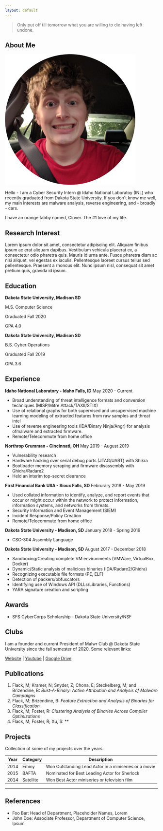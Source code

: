 ```yaml
---
layout: default
---
```


> Only put off till tomorrow what you are willing to die having left undone.

## About Me

<img class="profile-picture" src="profile.png">

Hello - I am a Cyber Security Intern @ Idaho National Laboratoy (INL) who recently graduated from Dakota State University. If you don't know me well, my main interests are malware analysis, reverse engineering, and - broadly - cars.

I have an orange tabby named, Clover. The #1 love of my life.

## Research Interest

Lorem ipsum dolor sit amet, consectetur adipiscing elit. Aliquam finibus ipsum ac erat aliquam dapibus. Vestibulum vehicula placerat ex, a consectetur odio pharetra quis. Mauris id urna ante. Fusce pharetra diam ac nisi aliquet, vel egestas ex iaculis. Pellentesque laoreet cursus tellus sed pellentesque. Praesent a rhoncus elit. Nunc ipsum nisl, consequat sit amet pretium quis, gravida id ipsum.

## Education

**Dakota State University, Madison SD**

M.S. Computer Science

Graduated Fall 2020

GPA 4.0

**Dakota State University, Madison SD**

B.S. Cyber Operations

Graduated Fall 2019

GPA 3.6

## Experience

**Idaho National Laboratory - Idaho Falls, ID**
May 2020 - Current
* Broad understanding of threat intelligence formats and conversion techniques (MISP/Mitre Attack/TAXII/STIX)
* Use of relational graphs for both supervised and unsupervised machine learning modeling of extracted features from raw samples and threat intel
* Use of reverse engineering tools (IDA/Binary Ninja/Angr) for analysis ofmalware and extracted firmware.
* Remote/Telecommute from home office

**Northrop Grumman - Cincinnati, OH**
May 2019 - August 2019
* Vulnerability research
* Hardware hacking over serial debug ports (JTAG/UART) with Shikra
* Bootloader memory scraping and firmware disassembly with Ghidra/Radare2
* Held an interim top-secret clearance

**First Financial Bank USA - Sioux Falls, SD**
Februrary 2018 - May 2019
* Used collated information to identify, analyze, and report events that occur or might occur within the network to protect information, information systems, and networks from threats.
* Security Information and Event Management (SIEM)
* Incident Response/Policy Creation
* Remote/Telecommute from home office

**Dakota State University - Madison, SD**
January 2018 - Spring 2019
* CSC-304 Assembly Language

**Dakota State University - Madison, SD**
August 2017 - December 2018
* Sandboxing/Creating complete VM environments (VMWare, VirtualBox, Docker)
* Dynamic/Static analysis of malicious binaries (IDA/Radare2/Ghidra)
* Recognizing executable file formats (PE, ELF)
* Detection of packers/obfuscators
* Identifying use of Windows API (DLLs/Libraries, Functions)
* YARA signature creation and scripting

## Awards

* SFS CyberCorps Scholarship - Dakota State University/NSF

## Clubs

I am a founder and current President of Malwr Club @ Dakota State University since the fall semester of 2020. Some relevant links:

[Website](https://malwr.club) | [Youtube](https://youtube.malwr.club) | [Google Drive](https://drive.malwr.club) 


## Publications

1. Flack, M; Kramer, N; Snyder, Z; Chona, E; Steckelberg, M; and Brizendine, B: *Bust-A-Binary: Active Attribution and Analysis of Malware Campaigns*
2. Flack, M; Brizendine, B: *Feature Extraction and Analysis of Binaries for Classification*
3. Flack, M; Foster, R: *Clustering Analysis of Binaries Across Compiler Optimizations*
4. Flack, M; Foster, R; Xu, S: **

## Projects

Collection of some of my projects over the years.

Year | Category  | Description
-----|-----------|------------
2014 | Emmy      | Won Outstanding Lead Actor in a miniseries or a movie
2015 | BAFTA     | Nominated for Best Leading Actor for Sherlock
2014 | Satellite | Won Best Actor miniseries or television film

---

## References

* Foo Bar: Head of Department, Placeholder Names, Lorem
* John Doe: Associate Professor, Department of Computer Science, Ipsum
